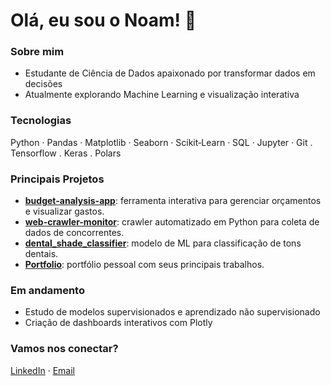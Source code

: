 # Olá, eu sou o Noam! 👋

### Sobre mim
- Estudante de Ciência de Dados apaixonado por transformar dados em decisões
- Atualmente explorando Machine Learning e visualização interativa

### Tecnologias
Python · Pandas · Matplotlib · Seaborn · Scikit‑Learn · SQL · Jupyter · Git . Tensorflow . Keras . Polars

### Principais Projetos
- **[budget-analysis-app](https://github.com/noamcoelho/budget-analysis-app)**: ferramenta interativa para gerenciar orçamentos e visualizar gastos.
- **[web-crawler-monitor](https://github.com/noamcoelho/web-crawler-monitor)**: crawler automatizado em Python para coleta de dados de concorrentes.
- **[dental_shade_classifier](https://github.com/noamcoelho/dental_shade_classifier)**: modelo de ML para classificação de tons dentais.
- **[Portfolio](https://github.com/noamcoelho/Portfolio)**: portfólio pessoal com seus principais trabalhos.

### Em andamento
- Estudo de modelos supervisionados e aprendizado não supervisionado
- Criação de dashboards interativos com Plotly

### Vamos nos conectar?
[LinkedIn](https://www.linkedin.com/in/noam-coelho-aa6395323) · [Email](coelhonoam@gmail.com)
